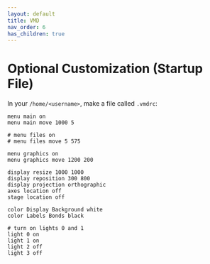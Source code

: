 ```yaml
---
layout: default
title: VMD 
nav_order: 6
has_children: true
---
```


# Optional Customization (Startup File)

In your `/home/<username>`, make a file called `.vmdrc`:

```
menu main on
menu main move 1000 5 

# menu files on
# menu files move 5 575 

menu graphics on
menu graphics move 1200 200 

display resize 1000 1000
display reposition 300 800
display projection orthographic
axes location off
stage location off

color Display Background white
color Labels Bonds black

# turn on lights 0 and 1
light 0 on
light 1 on
light 2 off
light 3 off
```